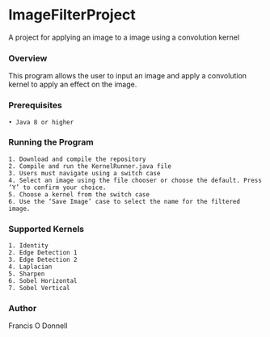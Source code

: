 # ImageFilterProject
A project for applying an image to a image using a convolution kernel

### Overview
This program allows the user to input an image and apply a convolution kernel to apply an effect on the image.

### Prerequisites
    • Java 8 or higher

### Running the Program
    1. Download and compile the repository
    2. Compile and run the KernelRunner.java file
    3. Users must navigate using a switch case
    4. Select an image using the file chooser or choose the default. Press ‘Y’ to confirm your choice.
    5. Choose a kernel from the switch case
    6. Use the ‘Save Image’ case to select the name for the filtered image.

### Supported Kernels
    1. Identity
    2. Edge Detection 1
    3. Edge Detection 2
    4. Laplacian
    5. Sharpen
    6. Sobel Horizontal
    7. Sobel Vertical

### Author
Francis O Donnell
